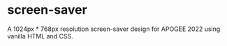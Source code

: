 # screen-saver
A 1024px * 768px resolution screen-saver design for APOGEE 2022 using vanilla HTML and CSS.
